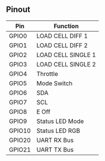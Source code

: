 ## Pinout

| Pin | Function |
|-|-|
|GPIO0|LOAD CELL DIFF 1|
|GPIO1|LOAD CELL DIFF 2|
|GPIO2|LOAD CELL SINGLE 1|
|GPIO3|LOAD CELL SINGLE 2|
|GPIO4|Throttle|
|GPIO5|Mode Switch|
|GPIO6|SDA|
|GPIO7|SCL|
|GPIO8|E Off|
|GPIO9|Status LED Mode|
|GPIO10|Status LED RGB|
|GPIO20|UART RX Bus|
|GPIO21|UART TX Bus|
